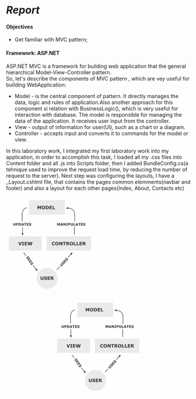 # *Report*

#### Objectives ####
* Get familiar with MVC pattern;
#### Framework: ASP.NET
ASP.NET MVC is a framework for building web application that the general hierarchical Model-View-Controller pattern.  
So, let's describe the components of MVC pattern , which are vey useful for building WebApplication: 

* Model - is the central component of pattern. It directly manages the data,
logic and rules of application.Also another approach for this component si relation with BusinessLogic(),
which is very useful for interaction with database. The model is responsible for managing the data of the application.
It receives user input from the controller.
* View - output of information for user(UI), such as a chart or a diagram.
* Controller - accepts input and converts it to commands for the model or view.



In this laboratory work, I integrated my first laboratory work into my application, in order to accomplish this task, I loaded all my .css 
files into Content folder and all .js into Scripts folder, then I added BundleConfig.cs(a tehnique used to improve the request load time, by reducing the number of request to the server). Next step was configuring the layouts, I have a _Layout.cshtml file,
that contains the pages common elemments(navbar and footer) and also a layout for each other pages(Index, About, Contacts etc)


![alt text][logo]

[logo]: MVC.png "my image"

<div style="text-align:center"><img src ="MVC.png" /></div>

